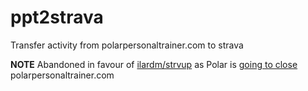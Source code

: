 # ppt2strava
Transfer activity from polarpersonaltrainer.com to strava

**NOTE**
Abandoned in favour of [ilardm/strvup](https://github.com/ilardm/strvup) as Polar is [going to close](https://www.polar.com/pptclosing) polarpersonaltrainer.com
